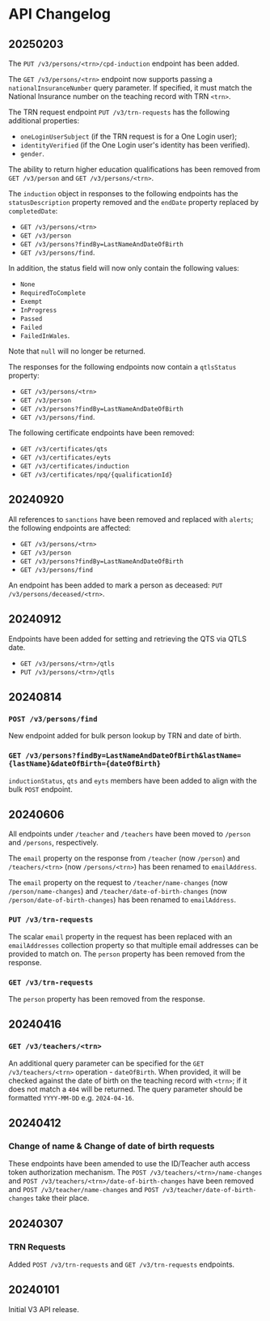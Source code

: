 # API Changelog

## 20250203

The `PUT /v3/persons/<trn>/cpd-induction` endpoint has been added.

The `GET /v3/persons/<trn>` endpoint now supports passing a `nationalInsuranceNumber` query parameter.
If specified, it must match the National Insurance number on the teaching record with TRN `<trn>`.

The TRN request endpoint `PUT /v3/trn-requests` has the following additional properties:
- `oneLoginUserSubject` (if the TRN request is for a One Login user);
- `identityVerified` (if the One Login user's identity has been verified).
- `gender`.

The ability to return higher education qualifications has been removed from `GET /v3/person` and `GET /v3/persons/<trn>`.

The `induction` object in responses to the following endpoints has the `statusDescription` property removed and
the `endDate` property replaced by `completedDate`:
- `GET /v3/persons/<trn>`
- `GET /v3/person`
- `GET /v3/persons?findBy=LastNameAndDateOfBirth`
- `GET /v3/persons/find`.

In addition, the status field will now only contain the following values:
- `None`
- `RequiredToComplete`
- `Exempt`
- `InProgress`
- `Passed`
- `Failed`
- `FailedInWales`.

Note that `null` will no longer be returned.

The responses for the following endpoints now contain a `qtlsStatus` property:
- `GET /v3/persons/<trn>`
- `GET /v3/person`
- `GET /v3/persons?findBy=LastNameAndDateOfBirth`
- `GET /v3/persons/find`.

The following certificate endpoints have been removed:
- `GET /v3/certificates/qts`
- `GET /v3/certificates/eyts`
- `GET /v3/certificates/induction`
- `GET /v3/certificates/npq/{qualificationId}`

## 20240920

All references to `sanctions` have been removed and replaced with `alerts`; the following endpoints are affected:
- `GET /v3/persons/<trn>`
- `GET /v3/person`
- `GET /v3/persons?findBy=LastNameAndDateOfBirth`
- `GET /v3/persons/find`

An endpoint has been added to mark a person as deceased: `PUT /v3/persons/deceased/<trn>`.


## 20240912

Endpoints have been added for setting and retrieving the QTS via QTLS date.
- `GET /v3/persons/<trn>/qtls`
- `PUT /v3/persons/<trn>/qtls`


## 20240814

### `POST /v3/persons/find`

New endpoint added for bulk person lookup by TRN and date of birth.

### `GET /v3/persons?findBy=LastNameAndDateOfBirth&lastName={lastName}&dateOfBirth={dateOfBirth}`

`inductionStatus`, `qts` and `eyts` members have been added to align with the bulk `POST` endpoint.


## 20240606

All endpoints under `/teacher` and `/teachers` have been moved to `/person` and `/persons`, respectively.

The `email` property on the response from `/teacher` (now `/person`) and `/teachers/<trn>` (now `/persons/<trn>`) has been renamed to `emailAddress`.

The `email` property on the request to `/teacher/name-changes` (now `/person/name-changes`) and `/teacher/date-of-birth-changes` (now `/person/date-of-birth-changes`) has been renamed to `emailAddress`.

### `PUT /v3/trn-requests`

The scalar `email` property in the request has been replaced with an `emailAddresses` collection property so that multiple email addresses can be provided to match on.
The `person` property has been removed from the response.

### `GET /v3/trn-requests`

The `person` property has been removed from the response.


## 20240416

### `GET /v3/teachers/<trn>`

An additional query parameter can be specified for the `GET /v3/teachers/<trn>` operation - `dateOfBirth`.
When provided, it will be checked against the date of birth on the teaching record with `<trn>`; if it does not match a `404` will be returned.
The query parameter should be formatted `YYYY-MM-DD` e.g. `2024-04-16`.


## 20240412

### Change of name & Change of date of birth requests

These endpoints have been amended to use the ID/Teacher auth access token authorization mechanism.
The `POST /v3/teachers/<trn>/name-changes` and `POST /v3/teachers/<trn>/date-of-birth-changes` have been removed and
`POST /v3/teacher/name-changes` and `POST /v3/teacher/date-of-birth-changes` take their place.


## 20240307

### TRN Requests

Added `POST /v3/trn-requests` and `GET /v3/trn-requests` endpoints.


## 20240101

Initial V3 API release.
